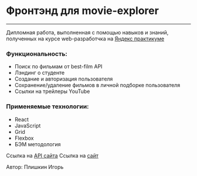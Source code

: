 # Фронтэнд для movie-explorer

------

Дипломная работа, выполненная с помощью навыков и знаний, полученных на курсе web-разработчка на [Яндекс практикуме](https://praktikum.yandex.ru/)

### Функциональность: 

* Поиск по фильмам от best-film API
* Лэндинг о студенте
* Создание и авторизация пользователя
* Сохранение/удаление фильмов в личной подборке пользователя
* Ссылки на трейлеры YouTube

### Применяемые технологии:

* React
* JavaScript
* Grid
* Flexbox
* БЭМ методология



Ссылка на [API сайта](https://github.com/Igor-plishkin/movies-explorer-api)
Ссылка на [сайт](https://plisha-movies.nomoredomains.rocks/)

Автор: Плишкин Игорь